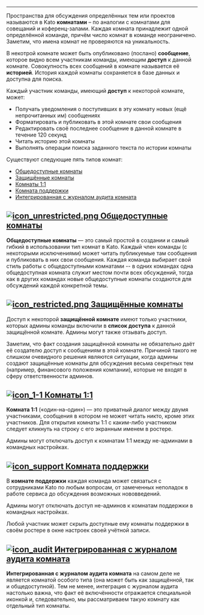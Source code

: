 ***

Пространства для обсуждения определённых тем или проектов называются в Kato **комнатами** – по аналогии с комнатами для совещаний и коференц-залами. Каждая комната принадлежит одной определённой команде, причём число комнат в команде неограничено. Заметим, что имена комнат не проверяются на уникальность.

В некотрой комнате может быть опубликовано (послано) **сообщение**, которое видно всем участникам команды, имеющим **доступ** к данной комнате. Совокупность всех сообщений в комнате называется её **историей**. История каждой комнаты сохраняется в базе данных и доступна для поиска.

Каждый участник команды, имеющий **доступ** к некоторой комнате, может: 

 - Получать уведомления о поступивших в эту комнату новых (ещё непрочитанных им) сообщениях
 - Форматировать и публиковать в этой комнате свои сообщения
 - Редактировать своё последнее сообщение в данной комнате в течение 120 секунд
 - Читать историю этой комнаты
 - Выполнять операции поиска заданного текста по истории комнаты
 
Существуют следующие пять типов комнат:

 - [Общедоступные комнаты](/articles/ru/rooms/room-types#unrestricted)
 - [Защищённые комнаты](/articles/ru/rooms/room-types#restricted)
 - [Комнаты 1:1](/articles/ru/rooms/room-types#1-1)
 - [Комната поддержки](/articles/ru/rooms/room-types#support)
 - [Интегрированная с журналом аудита комната](/articles/ru/rooms/room-types#audit-log)

## <a href="#unrestricted" name="unrestricted">![icon_unrestricted.png](https://s3.amazonaws.com/kato-share/c40a19803021fd1a9a2a7e0c1d5501b2db31191dacbe9dda631b6c943a6521bf/clip.png) Общедоступные комнаты</a>

**Общедоступные комнаты** — это самый простой в создании и самый гибкий в использовании тип комнат в Kato. Каждый член команды (с некоторыми исключениями) может читать публикуемые там сообщения и публиковать в них свои сообщения. Каждая команда выбирает свой стиль работы с общедоступными комнатами -- в одних командах одна общедоступная комната служит местом почти всех обсуждений, тогда как в других командах новые общедоступные комнаты создаются для обсуждений каждой конкретной темы.

## <a href="#restricted" name="restricted">![icon_restricted.png](https://s3.amazonaws.com/kato-share/b0ec7fb6ba4217471256c42a85225b1a82b5fb1967e754386b881b14a08591/clip.png) Защищённые комнаты</a>

Доступ к некоторой **защищённой комнате** имеют только участники, которых админы команды включили в **список доступа** к данной защищённой комнате. Админы могут также отзывать доступ.

Заметим, что факт создания защищённой комнаты не обязательно даёт её создателю доступ к сообщениям в этой комнате. Причиной такого не слишком очевидного решения являются ситуации, когда админы создают защищённые комнаты для обсуждения весьма секретных тем (например, финансового положения компании), которые не входят в сферу ответственности админов.

## <a href="#1-1" name="1-1">![icon_1-1](https://s3.amazonaws.com/kato-share/ab26984594a4d458fddcedfd5dcd648dac751415e57c45568811db9a856dd946/clip.png) Комнаты 1:1</a>

**Комната 1:1** («один-на-один») — это приватный диалог между двумя участниками, сообщения в котором не может читать никто, кроме этих участников. Для открытия комнаты 1:1 с каким-либо участником следует кликнуть на строку с его экранным именем в ростере.

Админы могут отключать доступ к комнатам 1:1 между не-админами в командных настройках. 

## <a href="#support" name="support">![icon_support](https://s3.amazonaws.com/kato-share/81bb199e41a8e4729cd4e1354aa2af9a611c2534a46be563149eda97cfb61954/clip.png) Комната поддержки</a>

В **комнате поддержки** каждая команда может связаться с сотрудниками Kato по любым вопросам, от замеченных неполадок в работе сервиса до обсуждения возможных нововведений. 

Админы могут отключать доступ не-админов к комнатам поддержки в командных настройках. 

Любой участник может скрыть доступные ему комнаты поддержки в своём ростере в окне настроек своей учётной записи.

## <a href="#audit-log" name="audit-log">![icon_audit](https://s3.amazonaws.com/kato-share/1ff1ab2420539f3d4d5b008f957e047bac4f06c45c9d08ebd288dc34975a965b/clip.png) Интегрированная с журналом аудита комната</a>

**Интегрированная с журналом аудита комната** на самом деле не является комнатой особого типа (она может быть как защищённой, так и общедоступной). Тем не менее, интеграция с журналом аудита настолько важна, что факт её включённости отражается специальной иконкой и, следовательно, мы рассматриваем такую комнату как отдельный тип комнаты.
